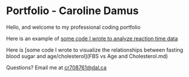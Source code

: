 # Portfolio - Caroline Damus

Hello, and welcome to my professional coding portfolio

Here is an example of [some code I wrote to analyze reaction time data](CDF.md)

Here is [some code I wrote to visualize the relationships between fasting blood sugar and age/cholesterol](FBS vs Age and Cholesterol.md)

Questions? Email me at
[cr708761@dal.ca](mailto:cr708761@dal.ca)
